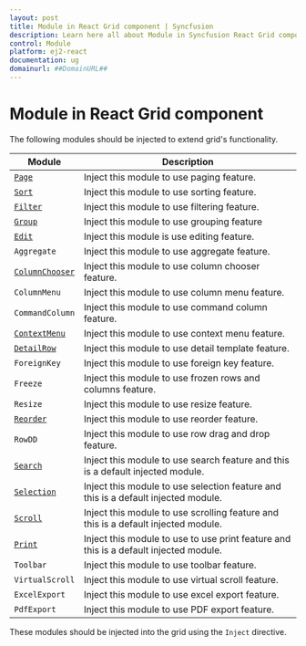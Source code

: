 ```yaml
---
layout: post
title: Module in React Grid component | Syncfusion
description: Learn here all about Module in Syncfusion React Grid component of Syncfusion Essential JS 2 and more.
control: Module 
platform: ej2-react
documentation: ug
domainurl: ##DomainURL##
---
```


# Module in React Grid component

The following modules should be injected to extend grid's functionality.

| Module | Description |
|------|-------------|
| [`Page`](https://ej2.syncfusion.com/angular/documentation/api/grid/page/)| Inject this module to use paging feature.|
| [`Sort`](https://ej2.syncfusion.com/angular/documentation/api/grid/sort/)| Inject this module to use sorting feature.|
| [`Filter`](https://ej2.syncfusion.com/angular/documentation/api/grid/filter/)| Inject this module to use filtering feature.|
| [`Group`](https://ej2.syncfusion.com/angular/documentation/api/grid/group/)| Inject this module to use grouping feature|
| [`Edit`](https://ej2.syncfusion.com/angular/documentation/api/grid/edit/)| Inject this module is use editing feature.|
| `Aggregate`| Inject this module to use aggregate feature.|
| [`ColumnChooser`](https://ej2.syncfusion.com/angular/documentation/api/grid/columnChooser/)| Inject this module to use column chooser feature.|
| `ColumnMenu`| Inject this module to use column menu feature.|
| `CommandColumn`| Inject this module to use command column feature.|
| [`ContextMenu`](https://ej2.syncfusion.com/angular/documentation/api/grid/contextMenu/)| Inject this module to use context menu feature.|
| [`DetailRow`](https://ej2.syncfusion.com/angular/documentation/api/grid/detailRow/)| Inject this module to use detail template feature.|
| `ForeignKey`| Inject this module to use foreign key feature.|
| `Freeze`| Inject this module to use frozen rows and columns feature.|
| `Resize`| Inject this module to use resize feature.|
| [`Reorder`](https://ej2.syncfusion.com/angular/documentation/api/grid/reorder/)| Inject this module to use reorder feature.|
| `RowDD`| Inject this module to use row drag and drop feature.|
| [`Search`](https://ej2.syncfusion.com/angular/documentation/api/grid/search/)| Inject this module to use search feature and this is a default injected module.|
| [`Selection`](https://ej2.syncfusion.com/angular/documentation/api/grid/selection/)| Inject this module to use selection feature and this is a default injected module.|
| [`Scroll`](https://ej2.syncfusion.com/angular/documentation/api/grid/scroll/)| Inject this module to use scrolling feature and this is a default injected module.|
| [`Print`](https://ej2.syncfusion.com/angular/documentation/api/grid/print/)| Inject this module to use to use print feature and this is a default injected module.|
| `Toolbar`| Inject this module to use toolbar feature.|
| `VirtualScroll`| Inject this module to use virtual scroll feature.|
| `ExcelExport`| Inject this module to use excel export feature.|
| `PdfExport`| Inject this module to use PDF export feature.|

These modules should be injected into the grid using the `Inject` directive.
